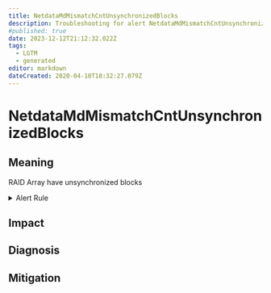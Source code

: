 ```yaml
---
title: NetdataMdMismatchCntUnsynchronizedBlocks
description: Troubleshooting for alert NetdataMdMismatchCntUnsynchronizedBlocks
#published: true
date: 2023-12-12T21:12:32.022Z
tags: 
  - LGTM
  - generated
editor: markdown
dateCreated: 2020-04-10T18:32:27.079Z
---
```


# NetdataMdMismatchCntUnsynchronizedBlocks

## Meaning
[//]: # "Short paragraph that explains what the alert means"
RAID Array have unsynchronized blocks

<details>
  <summary>Alert Rule</summary>

{{% rule "netdata/netdata-internal.yml" "NetdataMdMismatchCntUnsynchronizedBlocks" %}}

<!-- Rule when generated

```yaml
alert: NetdataMdMismatchCntUnsynchronizedBlocks
expr: netdata_md_mismatch_cnt_unsynchronized_blocks_average > 1024
for: 2m
labels:
    severity: warning
annotations:
    summary: Netdata MD mismatch cnt unsynchronized blocks (instance {{ $labels.instance }})
    description: |-
        RAID Array have unsynchronized blocks
          VALUE = {{ $value }}
          LABELS = {{ $labels }}
    runbook: https://github.com/srerun/prometheus-alerts/blob/main/content/runbooks/netdata-internal/NetdataMdMismatchCntUnsynchronizedBlocks.md

```

-->

</details>


## Impact
[//]: # "What could / will happen if the alert is not addressed"



## Diagnosis
[//]: # "Steps to take to identify the cause of the problem"



## Mitigation
[//]: # "The steps necessary to resolve the alert"
